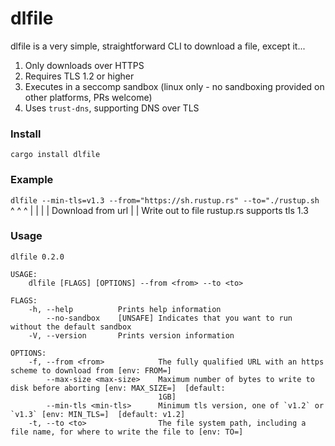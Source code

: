 # dlfile

dlfile is a very simple, straightforward CLI to download a file, except it...

1. Only downloads over HTTPS
2. Requires TLS 1.2 or higher
3. Executes in a seccomp sandbox (linux only - no sandboxing provided on other platforms, PRs welcome)
4. Uses `trust-dns`, supporting DNS over TLS


### Install

`cargo install dlfile`


### Example

`dlfile --min-tls=v1.3 --from="https://sh.rustup.rs" --to="./rustup.sh`
          ^                    ^                        ^
          |                    |                        |
          |              Download from url              |
          |                                         Write out to file
 rustup.rs supports tls 1.3

### Usage

```
dlfile 0.2.0

USAGE:
    dlfile [FLAGS] [OPTIONS] --from <from> --to <to>

FLAGS:
    -h, --help          Prints help information
        --no-sandbox    [UNSAFE] Indicates that you want to run without the default sandbox
    -V, --version       Prints version information

OPTIONS:
    -f, --from <from>            The fully qualified URL with an https scheme to download from [env: FROM=]
        --max-size <max-size>    Maximum number of bytes to write to disk before aborting [env: MAX_SIZE=]  [default:
                                 1GB]
        --min-tls <min-tls>      Minimum tls version, one of `v1.2` or `v1.3` [env: MIN_TLS=]  [default: v1.2]
    -t, --to <to>                The file system path, including a file name, for where to write the file to [env: TO=]
```
